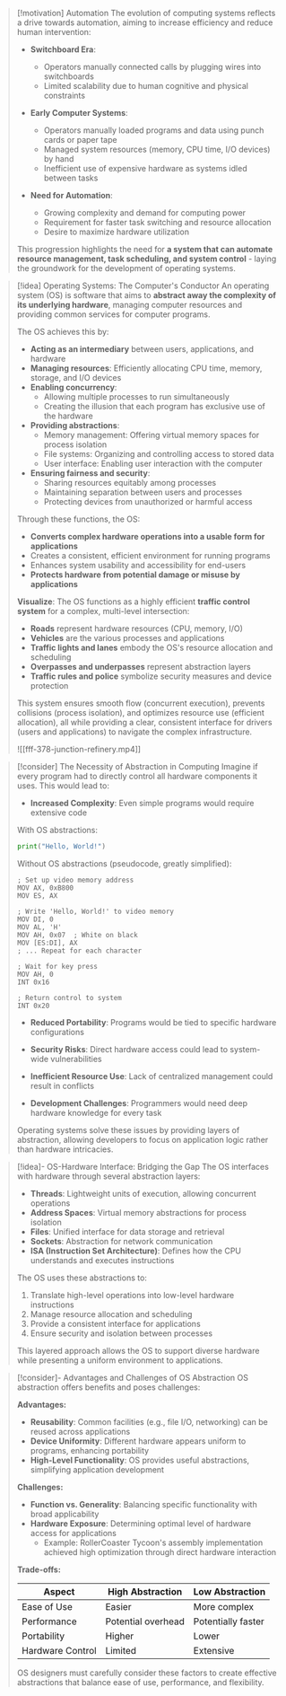 
> [!motivation] Automation
> The evolution of computing systems reflects a drive towards automation, aiming to increase efficiency and reduce human intervention:
> 
> - **Switchboard Era**: 
>   - Operators manually connected calls by plugging wires into switchboards
>   - Limited scalability due to human cognitive and physical constraints
> 
> - **Early Computer Systems**:
>   - Operators manually loaded programs and data using punch cards or paper tape
>   - Managed system resources (memory, CPU time, I/O devices) by hand
>   - Inefficient use of expensive hardware as systems idled between tasks
> 
> - **Need for Automation**:
>   - Growing complexity and demand for computing power
>   - Requirement for faster task switching and resource allocation
>   - Desire to maximize hardware utilization
> 
> This progression highlights the need for **a system that can automate resource management, task scheduling, and system control** - laying the groundwork for the development of operating systems.

> [!idea] Operating Systems: The Computer's Conductor
> An operating system (OS) is software that aims to **abstract away the complexity of its underlying hardware**, managing computer resources and providing common services for computer programs.
> 
> The OS achieves this by:
> - **Acting as an intermediary** between users, applications, and hardware
> - **Managing resources**: Efficiently allocating CPU time, memory, storage, and I/O devices
> - **Enabling concurrency**: 
>   - Allowing multiple processes to run simultaneously
>   - Creating the illusion that each program has exclusive use of the hardware
> - **Providing abstractions**: 
>   - Memory management: Offering virtual memory spaces for process isolation
>   - File systems: Organizing and controlling access to stored data
>   - User interface: Enabling user interaction with the computer
> - **Ensuring fairness and security**: 
>   - Sharing resources equitably among processes
>   - Maintaining separation between users and processes
>   - Protecting devices from unauthorized or harmful access
> 
> Through these functions, the OS:
> - **Converts complex hardware operations into a usable form for applications**
> - Creates a consistent, efficient environment for running programs
> - Enhances system usability and accessibility for end-users
> - **Protects hardware from potential damage or misuse by applications**
> 
> **Visualize**: The OS functions as a highly efficient **traffic control system** for a complex, multi-level intersection:
> - **Roads** represent hardware resources (CPU, memory, I/O)
> - **Vehicles** are the various processes and applications
> - **Traffic lights and lanes** embody the OS's resource allocation and scheduling
> - **Overpasses and underpasses** represent abstraction layers
> - **Traffic rules and police** symbolize security measures and device protection
> 
> This system ensures smooth flow (concurrent execution), prevents collisions (process isolation), and optimizes resource use (efficient allocation), all while providing a clear, consistent interface for drivers (users and applications) to navigate the complex infrastructure.
> 
> ![[fff-378-junction-refinery.mp4]]


> [!consider] The Necessity of Abstraction in Computing
> Imagine if every program had to directly control all hardware components it uses. This would lead to:
> 
> - **Increased Complexity**: Even simple programs would require extensive code
> 
> With OS abstractions:
> ```python
> print("Hello, World!")
> ```
> 
> Without OS abstractions (pseudocode, greatly simplified):
> ```
> ; Set up video memory address
> MOV AX, 0xB800
> MOV ES, AX
> 
> ; Write 'Hello, World!' to video memory
> MOV DI, 0
> MOV AL, 'H'
> MOV AH, 0x07  ; White on black
> MOV [ES:DI], AX
> ; ... Repeat for each character
> 
> ; Wait for key press
> MOV AH, 0
> INT 0x16
> 
> ; Return control to system
> INT 0x20
> ```
> 
> - **Reduced Portability**: Programs would be tied to specific hardware configurations
> 
> - **Security Risks**: Direct hardware access could lead to system-wide vulnerabilities
> 
> - **Inefficient Resource Use**: Lack of centralized management could result in conflicts
> 
> - **Development Challenges**: Programmers would need deep hardware knowledge for every task
> 
> Operating systems solve these issues by providing layers of abstraction, allowing developers to focus on application logic rather than hardware intricacies.


> [!idea]- OS-Hardware Interface: Bridging the Gap
> The OS interfaces with hardware through several abstraction layers:
> 
> - **Threads**: Lightweight units of execution, allowing concurrent operations
> - **Address Spaces**: Virtual memory abstractions for process isolation
> - **Files**: Unified interface for data storage and retrieval
> - **Sockets**: Abstraction for network communication
> - **ISA (Instruction Set Architecture)**: Defines how the CPU understands and executes instructions
> 
> The OS uses these abstractions to:
> 1. Translate high-level operations into low-level hardware instructions
> 2. Manage resource allocation and scheduling
> 3. Provide a consistent interface for applications
> 4. Ensure security and isolation between processes
> 
> This layered approach allows the OS to support diverse hardware while presenting a uniform environment to applications.

> [!consider]- Advantages and Challenges of OS Abstraction
> OS abstraction offers benefits and poses challenges:
> 
> **Advantages:**
> - **Reusability**: Common facilities (e.g., file I/O, networking) can be reused across applications
> - **Device Uniformity**: Different hardware appears uniform to programs, enhancing portability
> - **High-Level Functionality**: OS provides useful abstractions, simplifying application development
> 
> **Challenges:**
> - **Function vs. Generality**: Balancing specific functionality with broad applicability
> - **Hardware Exposure**: Determining optimal level of hardware access for applications
>   - Example: RollerCoaster Tycoon's assembly implementation achieved high optimization through direct hardware interaction
> 
> **Trade-offs:**
> 
> | Aspect | High Abstraction | Low Abstraction |
> |--------|------------------|-----------------|
> | Ease of Use | Easier | More complex |
> | Performance | Potential overhead | Potentially faster |
> | Portability | Higher | Lower |
> | Hardware Control | Limited | Extensive |
> 
> OS designers must carefully consider these factors to create effective abstractions that balance ease of use, performance, and flexibility.

